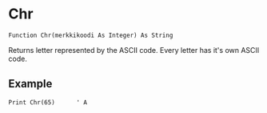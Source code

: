 <!--text-->
Chr
===

```eppabasic
Function Chr(merkkikoodi As Integer) As String
```

Returns letter represented by the ASCII code. Every letter has it's own ASCII
code.

Example
---------
```eppabasic
Print Chr(65)      ' A
```
